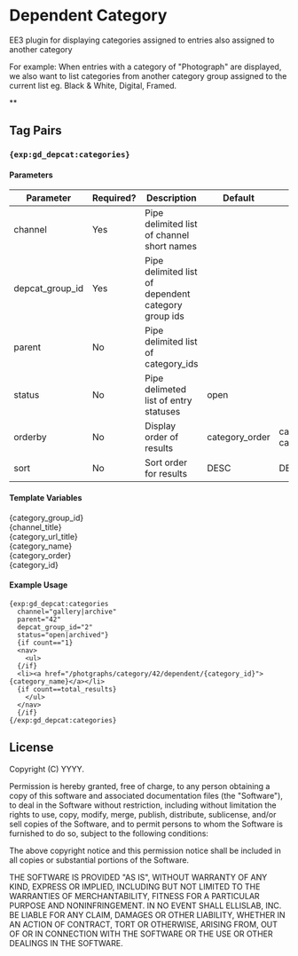 # Dependent Category

EE3 plugin for displaying categories assigned to entries also assigned to another category

For example: When entries with a category of "Photograph" are displayed, we also want to list categories from another category group assigned to the current list eg. Black & White, Digital, Framed. 


**


## Tag Pairs


### `{exp:gd_depcat:categories}`


#### Parameters

| Parameter | Required? |	Description | Default | Options
| --- | --- | --- | --- | --- |
|	channel |  Yes | Pipe delimited list of channel short names | 	| 	|
|	depcat_group_id |  Yes | Pipe delimited list of dependent category group ids | 	| 	|
|	parent |  No | Pipe delimited list of category_ids | 	| 	|
| status | No | Pipe delimeted list of entry statuses | open |
|	orderby |  No | Display order of results | category_order	| category_order, category_name	|
|	sort |  No | Sort order for results | DESC	| DESC, ASC	|


#### Template Variables

{category_group_id}<br>
{channel_title}<br>
{category_url_title}<br>
{category_name}<br>
{category_order}<br>
{category_id}<br>

#### Example Usage

```
{exp:gd_depcat:categories
  channel="gallery|archive"
  parent="42"
  depcat_group_id="2"
  status="open|archived"}
  {if count=="1}
  <nav>
    <ul>
  {/if}
  <li><a href="/photgraphs/category/42/dependent/{category_id}">{category_name}</a></li>
  {if count==total_results}
    </ul>
  </nav>
  {/if}
{/exp:gd_depcat:categories}
```

## License

Copyright (C) YYYY.

Permission is hereby granted, free of charge, to any person obtaining a copy of this software and associated documentation files (the "Software"), to deal in the Software without restriction, including without limitation the rights to use, copy, modify, merge, publish, distribute, sublicense, and/or sell copies of the Software, and to permit persons to whom the Software is furnished to do so, subject to the following conditions:

The above copyright notice and this permission notice shall be included in all copies or substantial portions of the Software.

THE SOFTWARE IS PROVIDED "AS IS", WITHOUT WARRANTY OF ANY KIND, EXPRESS OR IMPLIED, INCLUDING BUT NOT LIMITED TO THE WARRANTIES OF MERCHANTABILITY, FITNESS FOR A PARTICULAR PURPOSE AND NONINFRINGEMENT. IN NO EVENT SHALL ELLISLAB, INC. BE LIABLE FOR ANY CLAIM, DAMAGES OR OTHER LIABILITY, WHETHER IN AN ACTION OF CONTRACT, TORT OR OTHERWISE, ARISING FROM, OUT OF OR IN CONNECTION WITH THE SOFTWARE OR THE USE OR OTHER DEALINGS IN THE SOFTWARE.
